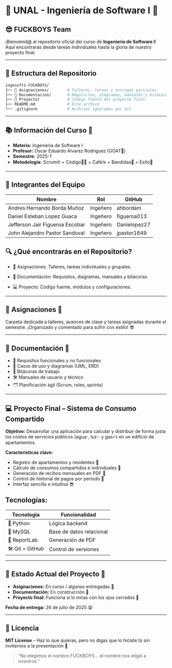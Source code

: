 # 🚀 **UNAL - Ingeniería de Software I** 🧠

## 😎 **FUCKBOYS Team**

¡Bienvenid@ al repositorio oficial del curso de **Ingeniería de Software I**!
Aquí encontrarás desde tareas individuales hasta la gloria de nuestro proyecto final.

---

## 📁 Estructura del Repositorio

```bash
ingesoft1-FUCKBOYS/
├── 📂 Asignaciones/        # Talleres, tareas y entregas parciales
├── 📂 Documentacion/       # Requisitos, diagramas, manuales y bitácoras
├── 📂 Proyecto/            # Código fuente del proyecto final
├── README.md              # Este archivo
└── .gitignore             # Archivos ignorados por Git
```

---

## 📚 Información del Curso 🏫

* **Materia:** Ingeniería de Software I 
* **Profesor:** Oscar Eduardo Alvarez Rodriguez (GOAT🐐)
* **Semestre:** 2025-1
* **Metodología:** Scrum🤓 + Código🧑‍💻 + Café☕ + Bandidas💋 = Exito💯

---

## 👥 Integrantes del Equipo

| Nombre           | Rol                 | GitHub   |
| ---------------- | ------------------- | -------- |
| Andres Hernando Borda Muñoz    | Ingeñero| ahbordam |
| Daniel Esteban Lopez Guaca    | Ingeñero | figueroa013	 |
| Jefferson Jair Figueroa Escobar   | Ingeñero | Danielopez27|
| John Alejandro Pastor Sandoval   | Ingeñero | jpastor1649 |

## 🔍 ¿Qué encontrarás en el Repositorio?

* 📂 Asignaciones: Talleres, tareas individuales y grupales.

* 📑 Documentación: Requisitos, diagramas, manuales y bitácoras.

* 💻 Proyecto: Código fuente, módulos y configuraciones.

---

## 📝 Asignaciones 📂

Carpeta dedicada a talleres, avances de clase y tareas asignadas durante el semestre. ¡Organizado y comentado para sufrir con estilo! 😎

---

## 📑 Documentación 📂

* 📌 Requisitos funcionales y no funcionales
* 🧠 Casos de uso y diagramas (UML, ERD)
* 📝 Bitácoras de trabajo
* 🛠️ Manuales de usuario y técnico
* 🗂️ Planificación ágil (Scrum, roles, sprints)

---

## 💻 Proyecto Final – Sistema de Consumo Compartido

**Objetivo:** Desarrollar una aplicación para calcular y distribuir de forma justa los costos de servicios públicos (agua💧, luz💡 y gas🔥) en un edificio de apartamentos.

**Características clave:**

* Registro de apartamentos y residentes 🏢
* Cálculo de consumos compartidos e individuales 📠
* Generación de recibos mensuales en PDF 📄
* Control de historial de pagos por periodo 🧾
* Interfaz sencilla e intuitiva 😎

## **Tecnologías:**

| Tecnologia | Funcionalidad |
|-----------------|--------------------|
| 🐍 Python     | Lógica backend             |
| 🐘 MySQL      | Base de datos relacional   |
| 📄 ReportLab  | Generación de PDF          |
| 🛠 Git + GitHub | Control de versiones     |
---

## 🔮 Estado Actual del Proyecto 🤡

* **Asignaciones:** En curso / algunas entregadas 🎯
* **Documentación:** En construcción 🧱
* **Proyecto final:** Funciona si lo miras con los ojos cerrados 🥹

**Fecha de entrega:** 26 de julio de 2025 😧

---

## 📜 Licencia

**MIT License** – Haz lo que quieras, pero no digas que lo hiciste tú sin invitarnos a la presentación 😤

> “No elegimos el nombre FUCKBOYS… el nombre nos eligió a nosotros.”
